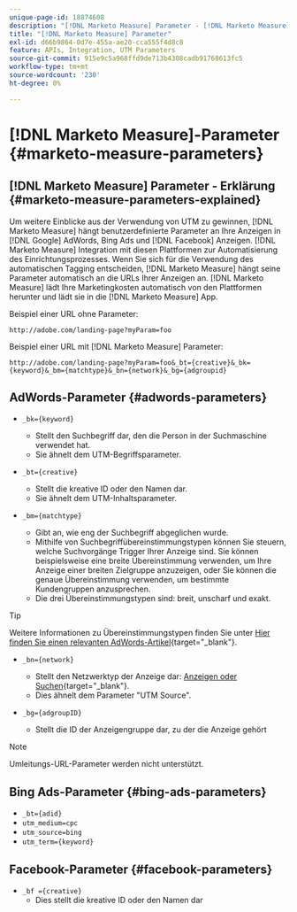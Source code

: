 ```yaml
---
unique-page-id: 18874608
description: "[!DNL Marketo Measure] Parameter - [!DNL Marketo Measure]"
title: "[!DNL Marketo Measure] Parameter"
exl-id: d66b9864-0d7e-455a-ae20-cca555f4d8c8
feature: APIs, Integration, UTM Parameters
source-git-commit: 915e9c5a968ffd9de713b4308cadb91768613fc5
workflow-type: tm+mt
source-wordcount: '230'
ht-degree: 0%

---
```


# [!DNL Marketo Measure]-Parameter {#marketo-measure-parameters}

## [!DNL Marketo Measure] Parameter - Erklärung {#marketo-measure-parameters-explained}

Um weitere Einblicke aus der Verwendung von UTM zu gewinnen, [!DNL Marketo Measure] hängt benutzerdefinierte Parameter an Ihre Anzeigen in [!DNL Google] AdWords, Bing Ads und [!DNL Facebook] Anzeigen. [!DNL Marketo Measure] Integration mit diesen Plattformen zur Automatisierung des Einrichtungsprozesses. Wenn Sie sich für die Verwendung des automatischen Tagging entscheiden, [!DNL Marketo Measure] hängt seine Parameter automatisch an die URLs Ihrer Anzeigen an. [!DNL Marketo Measure] lädt Ihre Marketingkosten automatisch von den Plattformen herunter und lädt sie in die [!DNL Marketo Measure] App.

Beispiel einer URL ohne Parameter:

`http://adobe.com/landing-page?myParam=foo`

Beispiel einer URL mit [!DNL Marketo Measure] Parameter:

`http://adobe.com/landing-page?myParam=foo&_bt={creative}&_bk={keyword}&_bm={matchtype}&_bn={network}&_bg={adgroupid}`

## AdWords-Parameter {#adwords-parameters}

* `_bk={keyword}`
   * Stellt den Suchbegriff dar, den die Person in der Suchmaschine verwendet hat.
   * Sie ähnelt dem UTM-Begriffsparameter.

* `_bt={creative}`
   * Stellt die kreative ID oder den Namen dar.
   * Sie ähnelt dem UTM-Inhaltsparameter.

* `_bm={matchtype}`
   * Gibt an, wie eng der Suchbegriff abgeglichen wurde.
   * Mithilfe von Suchbegriffübereinstimmungstypen können Sie steuern, welche Suchvorgänge Trigger Ihrer Anzeige sind. Sie können beispielsweise eine breite Übereinstimmung verwenden, um Ihre Anzeige einer breiten Zielgruppe anzuzeigen, oder Sie können die genaue Übereinstimmung verwenden, um bestimmte Kundengruppen anzusprechen.
   * Die drei Übereinstimmungstypen sind: breit, unscharf und exakt.

>[!TIP]
>
>Weitere Informationen zu Übereinstimmungstypen finden Sie unter [Hier finden Sie einen relevanten AdWords-Artikel](https://support.google.com/adwords/answer/2497836?hl=en){target="_blank"}.

* `_bn={network}`
   * Stellt den Netzwerktyp der Anzeige dar: [Anzeigen oder Suchen](https://support.google.com/adwords/answer/1752334?hl=en){target="_blank"}.
   * Dies ähnelt dem Parameter &quot;UTM Source&quot;.

* `_bg={adgroupID}`
   * Stellt die ID der Anzeigengruppe dar, zu der die Anzeige gehört

>[!NOTE]
>
>Umleitungs-URL-Parameter werden nicht unterstützt.

## Bing Ads-Parameter {#bing-ads-parameters}

* `_bt={adid}`
* `utm_medium=cpc`
* `utm_source=bing`
* `utm_term={keyword}`

## Facebook-Parameter {#facebook-parameters}

* `_bf ={creative}`
   * Dies stellt die kreative ID oder den Namen dar
